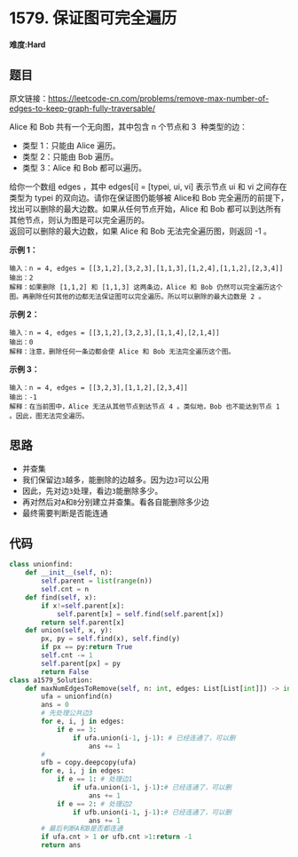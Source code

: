 # 1579. 保证图可完全遍历
**难度:Hard**
## 题目
原文链接：https://leetcode-cn.com/problems/remove-max-number-of-edges-to-keep-graph-fully-traversable/

Alice 和 Bob 共有一个无向图，其中包含 n 个节点和 3  种类型的边：  
* 类型 1：只能由 Alice 遍历。
* 类型 2：只能由 Bob 遍历。
* 类型 3：Alice 和 Bob 都可以遍历。

给你一个数组 edges ，其中 edges[i] = [typei, ui, vi] 表示节点 ui 和 vi 之间存在类型为 typei 的双向边。请你在保证图仍能够被 Alice和 Bob 完全遍历的前提下，找出可以删除的最大边数。如果从任何节点开始，Alice 和 Bob 都可以到达所有其他节点，则认为图是可以完全遍历的。  
返回可以删除的最大边数，如果 Alice 和 Bob 无法完全遍历图，则返回 -1 。

**示例 1：**
```
输入：n = 4, edges = [[3,1,2],[3,2,3],[1,1,3],[1,2,4],[1,1,2],[2,3,4]]
输出：2
解释：如果删除 [1,1,2] 和 [1,1,3] 这两条边，Alice 和 Bob 仍然可以完全遍历这个图。再删除任何其他的边都无法保证图可以完全遍历。所以可以删除的最大边数是 2 。
```
**示例 2：**
```
输入：n = 4, edges = [[3,1,2],[3,2,3],[1,1,4],[2,1,4]]
输出：0
解释：注意，删除任何一条边都会使 Alice 和 Bob 无法完全遍历这个图。
```
**示例 3：**
```
输入：n = 4, edges = [[3,2,3],[1,1,2],[2,3,4]]
输出：-1
解释：在当前图中，Alice 无法从其他节点到达节点 4 。类似地，Bob 也不能达到节点 1 。因此，图无法完全遍历。
```


## 思路
* 并查集
* 我们保留边`3`越多，能删除的边越多。因为边`3`可以公用
* 因此，先对边`3`处理，看边`3`能删除多少。
* 再对然后对`A`和`B`分别建立并查集。看各自能删除多少边
* 最终需要判断是否能连通

## 代码
```python
class unionfind:
    def __init__(self, n):
        self.parent = list(range(n))
        self.cnt = n
    def find(self, x):
        if x!=self.parent[x]:
            self.parent[x] = self.find(self.parent[x])
        return self.parent[x]
    def union(self, x, y):
        px, py = self.find(x), self.find(y)
        if px == py:return True
        self.cnt -= 1
        self.parent[px] = py
        return False
class a1579_Solution:
    def maxNumEdgesToRemove(self, n: int, edges: List[List[int]]) -> int:
        ufa = unionfind(n)
        ans = 0
        # 先处理公共边3
        for e, i, j in edges:
            if e == 3:
                if ufa.union(i-1, j-1): # 已经连通了，可以删
                    ans += 1
        #
        ufb = copy.deepcopy(ufa)
        for e, i, j in edges:
            if e == 1: # 处理边1
                if ufa.union(i-1, j-1):# 已经连通了，可以删
                    ans += 1
            if e == 2: # 处理边2
                if ufb.union(i-1, j-1):# 已经连通了，可以删
                    ans += 1
        # 最后判断A和B是否都连通
        if ufa.cnt > 1 or ufb.cnt >1:return -1
        return ans
```
